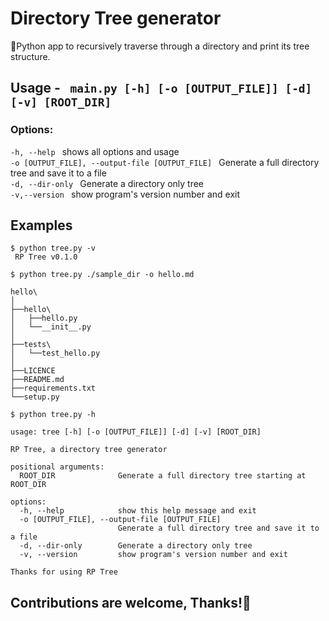 # Directory Tree generator

💨Python app to recursively traverse through a directory and print its tree structure.

## Usage - ` main.py [-h] [-o [OUTPUT_FILE]] [-d] [-v] [ROOT_DIR]`

### Options:

`-h, --help ` shows all options and usage<br>
`-o [OUTPUT_FILE], --output-file [OUTPUT_FILE] ` Generate a full directory tree and save it to a file<br>
`-d, --dir-only ` Generate a directory only tree<br>
`-v,--version ` show program's version number and exit

## Examples

`$ python tree.py -v`<br>
` RP Tree v0.1.0`

`$ python tree.py ./sample_dir -o hello.md ` <br>

```
hello\
│
├──hello\
│   ├──hello.py
│   └──__init__.py
│
├──tests\
│   └──test_hello.py
│
├──LICENCE
├──README.md
├──requirements.txt
└──setup.py
```

`$ python tree.py -h `

```
usage: tree [-h] [-o [OUTPUT_FILE]] [-d] [-v] [ROOT_DIR]

RP Tree, a directory tree generator

positional arguments:
  ROOT_DIR              Generate a full directory tree starting at ROOT_DIR

options:
  -h, --help            show this help message and exit
  -o [OUTPUT_FILE], --output-file [OUTPUT_FILE]
                        Generate a full directory tree and save it to a file
  -d, --dir-only        Generate a directory only tree
  -v, --version         show program's version number and exit

Thanks for using RP Tree
```

## Contributions are welcome, Thanks!💖
